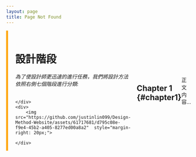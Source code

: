 ```yaml
---
layout: page
title: Page Not Found
---
```


<style>
    .sidebar {
        border-left: 5px solid orange;
        padding-left: 20px;
        padding-right: 10px;
    }

    .sidebar a {
        display: block;
        margin-top: 10px;
    }
</style>




<div style="display: flex; align-items: center;">
    <div class="sidebar">
        <br>
        <h1>設計階段</h1>
        <h6>為了使設計師更迅速的進行任務，我們將設計方法依照右側七個階段進行分類:
    </h6>
        
    </div>
    <div>
        <img src="https://github.com/justinlin099/Design-Method-Website/assets/61717681/d795c08e-f9e4-45b2-a405-8277ed00a8a2"  style="margin-right: 20px;">

    </div>
</div>
<br>

## Chapter 1 {#chapter1}
正文内容...
